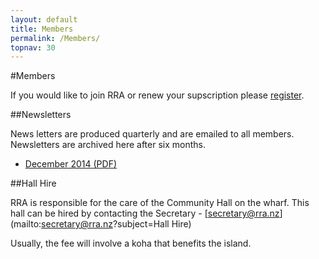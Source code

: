 ```yaml
---
layout: default
title: Members
permalink: /Members/
topnav: 30
---
```



#Members

If you would like to join RRA or renew your supscription please [register](#).


##Newsletters

News letters are produced quarterly and are emailed to all members. Newsletters are archived here after six months.

- [December 2014 (PDF)](/assets/newsletters/RRA_Newsletter_2014_12.pdf)

##Hall Hire

RRA is responsible for the care of the Community Hall on the wharf. This hall can be hired by contacting the Secretary - [secretary@rra.nz](mailto:secretary@rra.nz?subject=Hall Hire)

Usually, the fee will involve a koha that benefits the island.
